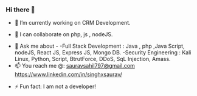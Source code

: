 ### Hi there 👋

<!--
**singhxsaurav/singhxsaurav** is a ✨ _special_ ✨ repository because its `README.md` (this file) appears on your GitHub profile.

Here are some ideas to get you started:
-->

- 🔭 I’m currently working on CRM Development.
<!-- - 🌱 I’m currently learning -->
- 👯 I can collaborate on php, js , nodeJS.
<!-- - 🤔 I’m looking for help with ... -->
- 💬 Ask me about -
     -Full Stack Development : Java , php ,Java Script, nodeJS, React JS, Express JS, Mongo DB.
     -Security Engineering : Kali Linux, Python, Script, BtrutForce, DDoS, SqL Injection, Amass. 
- 📫 You reach me @:
                  sauravsahil797@gmail.com
                  https://www.linkedin.com/in/singhxsaurav/
<!--- 😄 Pronouns: ...-->
- ⚡ Fun fact: I am not a developer!

